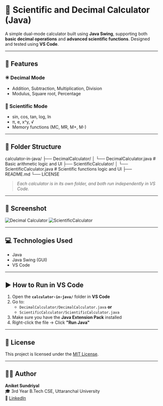 # 🔢 Scientific and Decimal Calculator (Java)

A simple dual-mode calculator built using **Java Swing**, supporting both **basic decimal operations** and **advanced scientific functions**. Designed and tested using **VS Code**.

---

## 🎯 Features

### ✳ Decimal Mode
- Addition, Subtraction, Multiplication, Division
- Modulus, Square root, Percentage

### 🔬 Scientific Mode
- sin, cos, tan, log, ln
- π, e, x^y, √
- Memory functions (MC, MR, M+, M-)

---

## 📂 Folder Structure
calculator-in-java/
├── DecimalCalculator/
│ └── DecimalCalculator.java # Basic arithmetic logic and UI
├── ScientificCalculator/
│ └── ScientificCalculator.java # Scientific functions logic and UI
├── README.md
└── LICENSE

> *Each calculator is in its own folder, and both run independently in VS Code.*

---

## 📸 Screenshot

![Decimal Calculator](https://github.com/user-attachments/assets/4c3b0053-1d6c-4d8d-88ee-86c9468b2cf9)
![ScientificCalculator](https://github.com/user-attachments/assets/129a1cde-bef6-4cc8-8ea7-e75da952eb04)

---

## 💻 Technologies Used
- Java
- Java Swing (GUI)
- VS Code

---

## ▶️ How to Run in VS Code

1. Open the **`calculator-in-java/`** folder in **VS Code**
2. Go to:
   - `DecimalCalculator/DecimalCalculator.java` **or**
   - `ScientificCalculator/ScientificCalculator.java`
3. Make sure you have the **Java Extension Pack** installed
4. Right-click the file → Click **"Run Java"**

---

## 📜 License

This project is licensed under the [MIT License](./LICENSE).

---

## 🙋‍♂️ Author

**Aniket Sundriyal**  
🎓 3rd Year B.Tech CSE, Uttaranchal University  
🔗 [LinkedIn](https://www.linkedin.com/in/aniket-sundriyal)

